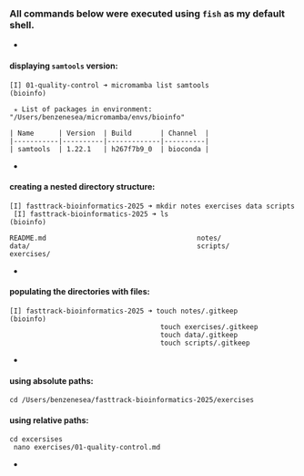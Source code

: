 ### All commands below were executed using `fish` as my default shell.

-

#### displaying `samtools` version:

	[I] 01-quality-control ➜ micromamba list samtools                                                          (bioinfo)

	 ✭ List of packages in environment: "/Users/benzenesea/micromamba/envs/bioinfo"

	| Name      | Version  | Build       | Channel  |
	|-----------|----------|-------------|----------|
	| samtools  | 1.22.1   | h267f7b9_0  | bioconda |
  
-

#### creating a nested directory structure:

	[I] fasttrack-bioinformatics-2025 ➜ mkdir notes exercises data scripts
	 [I] fasttrack-bioinformatics-2025 ➜ ls                                                                     (bioinfo)

	README.md                                     notes/
	data/                                         scripts/
	exercises/

-

#### populating the directories with files:

	[I] fasttrack-bioinformatics-2025 ➜ touch notes/.gitkeep                                                   (bioinfo)
										 touch exercises/.gitkeep
										 touch data/.gitkeep
										 touch scripts/.gitkeep
                                      
-

#### using absolute paths:

	cd /Users/benzenesea/fasttrack-bioinformatics-2025/exercises

#### using relative paths:

	cd excersises
	 nano exercises/01-quality-control.md

-

































  